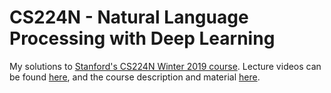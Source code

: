 # CS224N - Natural Language Processing with Deep Learning
My solutions to [Stanford's CS224N Winter 2019 course](https://web.stanford.edu/class/archive/cs/cs224n/cs224n.1194/). Lecture videos can be found [here](https://www.youtube.com/playlist?list=PLoROMvodv4rOhcuXMZkNm7j3fVwBBY42z), and the course description and material [here](https://web.stanford.edu/class/archive/cs/cs224n/cs224n.1194/).  
